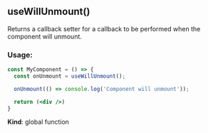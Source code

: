 <a name="useWillUnmount"></a>

## useWillUnmount()
Returns a callback setter for a callback to be performed when the component will unmount.

### Usage:

```jsx harmony
const MyComponent = () => {
  const onUnmount = useWillUnmount();

  onUnmount(() => console.log('Component will unmount'));

  return (<div />)
}
```

**Kind**: global function  
